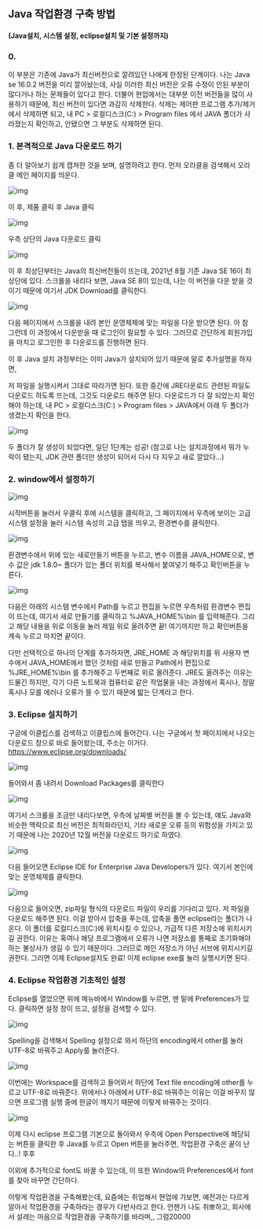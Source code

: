 ## Java 작업환경 구축 방법

#### (Java설치, 시스템 설정,  eclipse설치 및 기본 설정까지)



### 0.

이 부분은 기존에 Java가 최신버전으로 깔려있던 나에게 한정된  단계이다. 나는 Java se 16.0.2 버전을 미리 깔아놨는데, 사실 이러한 최신 버전은 오류 수정이 안된 부분이 많다거나 하는 문제들이 있다고 한다. 더불어 현업에서는 대부분 이전 버전들을 많이 사용하기 때문에, 최신 버전이 있다면 과감히 삭제한다. 삭제는 제어판 프로그램 추가/제거에서 삭제하면 되고, 내 PC > 로컬디스크(C:) > Program files 에서 JAVA 폴더가 사라졌는지 확인하고, 안됐으면 그 부분도 삭제하면 된다. 



### 1. 본격적으로 Java 다운로드 하기 

좀 더 알아보기 쉽게 캡쳐한 것을 보며, 설명하려고 한다. 먼저 오라클을 검색해서 오라클 메인 페이지를 띄운다.

![img](https://postfiles.pstatic.net/MjAyMTA4MjVfMjEw/MDAxNjI5ODk0NzcwNzM0.Knk-qSTSfP-jsrAaT4g3wdIQMYIyHKCzJiQhKpKHe8kg.VXepbrlOguV6XUIsqDbPP3ePqKtNKNlTlhWacgEuQC8g.PNG.boribro0425/image.png?type=w773)

이 후, 제품 클릭 후 Java 클릭 



![img](https://postfiles.pstatic.net/MjAyMTA4MjVfMjgg/MDAxNjI5ODk0ODI2Nzg1.GOPxUtGcUaRBu7OnrODrF44FUTJwyKhN9tPQ6d38HZUg.VRz5kQzq9KdKl7XiLUwVpgihbcEptL26QMmFyvCOwP8g.PNG.boribro0425/image.png?type=w773)

우측 상단의 Java 다운로드 클릭 



![img](https://postfiles.pstatic.net/MjAyMTA4MjVfOTIg/MDAxNjI5ODk0OTA5NzAy.x2JXX-bXYLP1achZiK7AH5I26m_WtUfCcBbgeR2xFz4g.GyC2vkXQzidvJDHStSJd-2Jg60Pm6-83bvcwo7oOoFog.PNG.boribro0425/image.png?type=w773)

이 후 최상단부터는 Java의 최신버전들이 뜨는데, 2021년 8월 기준 Java SE 16이 최상단에 있다. 스크롤을 내리다 보면, Java SE 8이 있는데, 나는 이 버전을 다운 받을 것이기 때문에 여기서 JDK Download를 클릭한다.



![img](https://postfiles.pstatic.net/MjAyMTA4MjVfNjQg/MDAxNjI5ODk1MTQyMTc2.22Pzh3qF1p61cWrfyCHpWJxRB5Fbi1V6XQHYU56K8x8g.Z_IRP4XZQiKmLKmZnfXcIZy-jPU1iaOfqDrM1ImCwIkg.PNG.boribro0425/image.png?type=w773)

다음 페이지에서 스크롤을 내려 본인 운영체제에 맞는 파일을 다운 받으면 된다. 아 참 그런데 이 과정에서 다운받을 때 로그인이 필요할 수 있다. 그러므로 간단하게 회원가입을 마치고 로그인한 후 다운로드를 진행하면 된다. 



이 후 Java 설치 과정부터는 이미 Java가 설치되어 있기 때문에 말로 추가설명을 하자면, 

저 파일을 실행시켜서 그대로 따라가면 된다. 또한 중간에 JRE다운로드 관련된 파일도 다운로드 하도록 뜨는데, 그것도 다운로드 해주면 된다. 다운로드가 다 잘 되었는지 확인해야 하는데, 내 PC > 로컬디스크(C:) > Program files > JAVA에서 아래 두 폴더가 생겼는지 확인을 한다. 



![img](https://postfiles.pstatic.net/MjAyMTA4MjVfMjYw/MDAxNjI5ODk1NTE3MjEw.lT9opm65qDLdT3BenyLDG2B7LXDGvdRFv-JJZWP84okg.sx0AjB8ZTVeZhQ6TiZEuk9828rdm3v8hyXAlgngV0log.PNG.boribro0425/image.png?type=w773)

두 폴더가 잘 생성이 되었다면, 일단 1단계는 성공! (참고로 나는 설치과정에서 뭐가 누락이 됐는지, JDK 관련 폴더만 생성이 되어서 다시 다 지우고 새로 깔았다...)



### 2. window에서 설정하기

![img](https://postfiles.pstatic.net/MjAyMTA4MjVfMjc2/MDAxNjI5ODk1ODQ0MDAy.WVFBG78iYRdeqDBphFigvdm8YDpcqEUbKX8W9-L2zFgg.uQRqa62wyNZiVu23RPk8gR47MCM-73rhjg49GTAxq50g.PNG.boribro0425/image.png?type=w773)

시작버튼을 눌러서 우클릭 후에 시스템을 클릭하고, 그 페이지에서 우측에 보이는 고급 시스템 설정을 눌러 시스템 속성의 고급 탭을 띄우고, 환경변수를 클릭한다. 



![img](https://postfiles.pstatic.net/MjAyMTA4MjVfNzIg/MDAxNjI5ODk2MDQ1NDQ2.iKlh3bg8bRiU1qbgLoU_4iKlgsFZ5_ci8K2UVSR9ANIg.4y79igTHVy3rYvr9ulxzxR0CjvbFZdxwXK2LOAto9_og.PNG.boribro0425/image.png?type=w773)

환경변수에서 위에 있는 새로만들기 버튼을 누르고, 변수 이름을 JAVA_HOME으로, 변수 값은 jdk 1.8.0~ 폴더가 있는 폴더 위치를 복사해서 붙여넣기 해주고 확인버튼을 누른다. 



![img](https://postfiles.pstatic.net/MjAyMTA4MjVfMTc5/MDAxNjI5ODk2MzE4OTQ3.dGSaABQp4_X6kD4gb2F_9jXWdZB0UfuECkaaqkMj_Bgg.kWFJ_PTZvbJF2pwXlIOB6vfX2ueocSkwYqLl2evJhz4g.PNG.boribro0425/image.png?type=w773)

다음은 아래의 시스템 변수에서 Path를 누르고 편집을 누르면 우측처럼 환경변수 편집이 뜨는데, 여기서 새로 만들기를 클릭하고 %JAVA_HOME%\bin 를 입력해준다. 그리고 해당 내용을 위로 이동을 눌러 제일 위로 올려주면 끝! 여기까지만 하고 확인버튼을 계속 누르고 마치면 끝이다. 

다만 선택적으로 하나의 단계를 추가하자면, JRE_HOME 과 해당위치를 위 사용자 변수에서 JAVA_HOME에서 했던 것처럼 새로 만들고 Path에서 편집으로 %JRE_HOME%\bin 를 추가해주고 두번째로 위로 올려준다. JRE도 올려주는 이유는 드물긴 하지만, 각기 다른 노트북과 컴퓨터로 같은 작업물을 내는 과정에서 혹시나, 정말 혹시나 모를 에러나 오류가 뜰 수 있기 때문에 밟는 단계라고 한다.

### 3. Eclipse 설치하기 

구글에 이클립스를 검색하고 이클립스에 들어간다. 나는 구글에서 첫 페이지에서 나오는 다운로드 창으로 바로 들어왔는데, 주소는 이거다. https://www.eclipse.org/downloads/

![img](https://postfiles.pstatic.net/MjAyMTA4MjVfMTQ1/MDAxNjI5ODk3MTc5MTE5.MDfbT_wCrx-UTNG2eEv8BV_ettVoCbL_lrdBtdl5O1Yg.a2cb3bdv6dqAXFBP69OM2Mg1f7b8GF7GHUZJnMS6j8kg.PNG.boribro0425/image.png?type=w773)

들어와서 좀 내려서 Download Packages를 클릭한다



![img](https://postfiles.pstatic.net/MjAyMTA4MjVfMTk5/MDAxNjI5ODk3Mjc2MjMx.AVjAWA93idHSndgKh0_g7HqIK1Ghi8A0R3x-kCPwlBQg.M2Wo6crR81wcxf2EaYep2E450qBrrhkvngXH_PPl2g0g.PNG.boribro0425/image.png?type=w773)

여기서 스크롤을 조금만 내리다보면, 우측에 날짜별 버전을 볼 수 있는데, 얘도 Java와 비슷한 맥락으로 최신 버전은 최적화라던지, 기타 새로운 오류 등의 위험성을 가지고 있기 때문에 나는 2020년 12월 버전을 다운로드 하기로 하였다. 



![img](https://postfiles.pstatic.net/MjAyMTA4MjVfNTUg/MDAxNjI5ODk3MzQ0OTYx.33c5iHxTLUHUQRy17IbnNJIwtraebQFKwOYHjtbSovog.VlHuZ-tqP0buTYHlWG8amVJMKoR47c2mwdUK1Y6BynMg.PNG.boribro0425/image.png?type=w773)

다음 들어오면 Eclipse IDE for Enterprise Java Developers가 있다. 여기서 본인에 맞는 운영체제를 클릭한다. 

![img](https://postfiles.pstatic.net/MjAyMTA4MjVfNzIg/MDAxNjI5ODk3MzkyNzM3.n8ZNXDlaoHM8uYMAZRiyWXGKMZQwKcnkJAN1aTbPJiYg.FSCYev7Rh5SL_GoS_e76qUZAKxM7aDaNtshXyoDdP8wg.PNG.boribro0425/image.png?type=w773)

다음으로 들어오면, zip파일 형식의 다운로드 파일이 우리를 기다리고 있다. 저 파일을 다운로드 해주면 된다. 이걸 받아서 압축을 푸는데, 압축을 풀면 eclipse라는 폴더가 나온다. 이 폴더를 로컬디스크(C:)에 위치시킬 수 있으나, 가급적 다른 저장소에 위치시키길 권한다. 이유는 혹여나 해당 프로그램에서 오류가 나면 저장소를 통째로 초기화해야하는 불상사가 생길 수 있기 때문이다. 그러므로 메인 저장소가 아닌 서브에 위치시키길 권한다. 그러면 이제 Eclipse설치도 완료! 이제 eclipse exe를 눌러 실행시키면 된다. 



### 4. Eclipse 작업환경 기초적인 설정

Eclipse를 열었으면 위에 메뉴바에서 Window를 누르면, 맨 밑에 Preferences가 있다. 클릭하면 설정 창이 뜨고, 설정을 검색할 수 있다.

![img](https://postfiles.pstatic.net/MjAyMTA4MjVfMjg1/MDAxNjI5ODk3OTQyNTAx.M5CkiPK-mTxLkXE3J4QGyGa_vVjcZiHVvu1ao08EUe4g.M3G7kb1rDNZZX8bWjlXyOT80EUCKLBX8Ois5PRf5_lUg.PNG.boribro0425/image.png?type=w773)

Spelling을 검색해서 Spelling 설정으로 와서 하단의 encoding에서 other를 눌러 UTF-8로 바꿔주고 Apply를 눌러준다. 



![img](https://postfiles.pstatic.net/MjAyMTA4MjVfMTUw/MDAxNjI5ODk4MDAxMTMy.m6PD4N4avKqHXtXII6b4snVPOuMJRyRBQ1dt7v2C-zwg.eFVwyVGwe91h9ks_C-n9GIFLY1RffRVaba1a-iRvdi8g.PNG.boribro0425/image.png?type=w773)

이번에는 Workspace를 검색하고 들어와서 하단에 Text file encoding에 other를 누르고 UTF-8로 바꿔준다. 위에서나 아래에서 UTF-8로 바꿔주는 이유는 이걸 바꾸지 않으면 프로그램 실행 중에 한글이 깨지기 때문에 이렇게 바꿔주는 것이다. 



![img](https://postfiles.pstatic.net/MjAyMTA4MjVfMzQg/MDAxNjI5ODk4MTIxMzE3.eajK7fQ-ZF6GEYvgWD2fj4CCE6UJ_Po2mhDu0ajFpKYg.fFM8wN143A0E1gCvTdBOOihQa4ju6vO89zl1tLcTl-gg.PNG.boribro0425/image.png?type=w773)

이제 다시 eclipse 프로그램 기본으로 돌아와서 우측에 Open Perspective에 해당되는 버튼을 클릭한 후 Java를 누르고 Open 버튼을 눌러주면, 작업환경 구축은 끝이 난다..! 후후

이외에 추가적으로 font도 바꿀 수 있는데, 이 또한 Window의 Preferences에서 font를 찾아 바꾸면 간단하다.

이렇게 작업환경을 구축해봤는데, 요즘에는 취업해서 현업에 가보면, 예전과는 다르게 알아서 작업환경을 구축하라는 경우가 다반사라고 한다. 언젠가 나도 취뽀하고, 회사에서 설레는 마음으로 작업환경을 구축하기를 바라며,, 그럼20000

